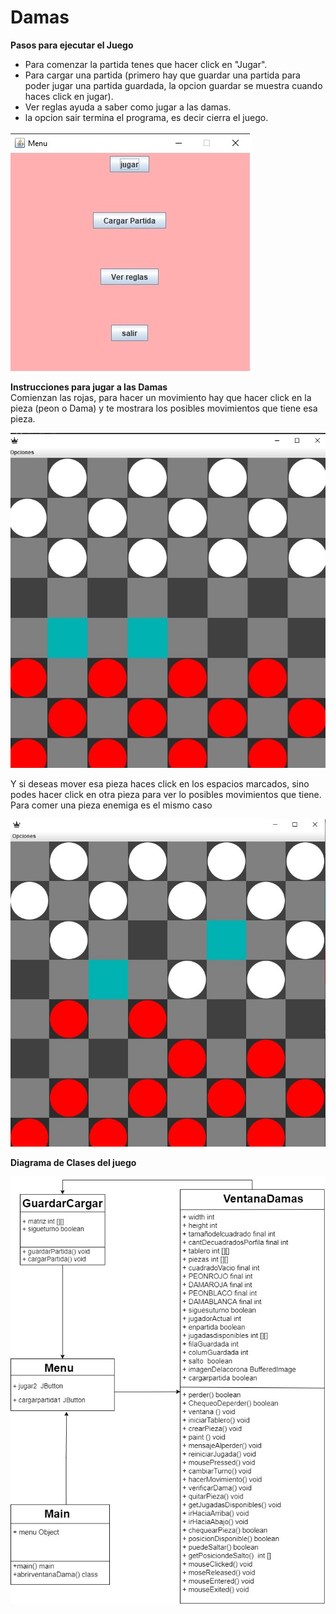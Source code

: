 # Damas
**Pasos para ejecutar el Juego**
* Para comenzar la partida tenes que hacer click en "Jugar".
* Para cargar una partida (primero hay que guardar una partida para poder
jugar una partida guardada, la opcion guardar se muestra cuando haces 
click en jugar).
* Ver reglas ayuda a saber como jugar a las damas.
* la opcion sair termina el programa, es decir cierra el juego.

![This is an image](images/ParaelReadme/menu.jpg)

**Instrucciones para jugar a las Damas**\
Comienzan las rojas, para hacer un movimiento hay que hacer click en la pieza
(peon o Dama) y te mostrara los posibles movimientos que tiene esa pieza.

![this is an image](images/ParaelReadme/ventana.jpg)

Y si deseas mover esa pieza haces click en los espacios marcados, sino podes hacer click
en otra pieza para ver lo posibles movimientos que tiene. Para comer una pieza enemiga 
es el mismo caso

![this is an image](images/ParaelReadme/ventana2.jpg)

**Diagrama de Clases del juego**

![this is an image](images/ParaelReadme/DiagramadeClases.jpg)
